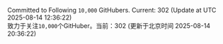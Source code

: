 Committed to Following `10,000` GitHubers. Current: <!-- FOLLOWING_COUNT -->302<!-- FOLLOWING_COUNT --> (Update at UTC <!-- LAST_UPDATED -->2025-08-14 12:36:22<!-- LAST_UPDATED -->)<br>
致力于关注`10,000`个GitHuber。当前：<!-- FOLLOWING_COUNT -->302<!-- FOLLOWING_COUNT --> (更新于北京时间 <!-- LAST_UPDATED_CST -->2025-08-14 20:36:22<!-- LAST_UPDATED_CST -->)
